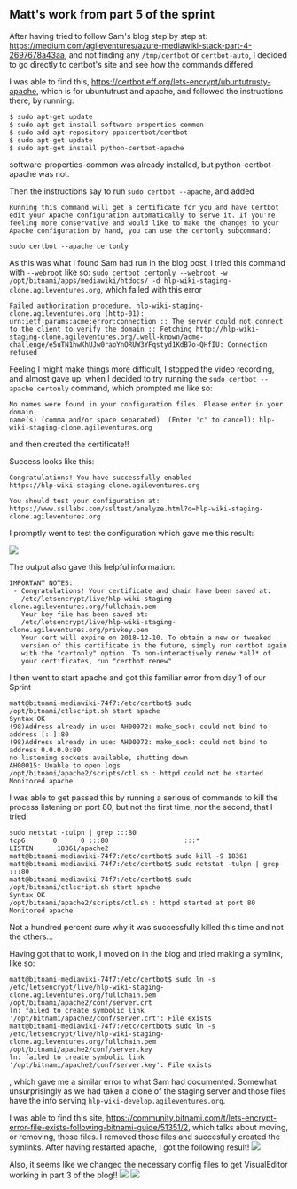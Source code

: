 Matt's work from part 5 of the sprint
-------------------------------------

After having tried to follow Sam's blog step by step at: https://medium.com/agileventures/azure-mediawiki-stack-part-4-2697678a43aa, and not finding any `/tmp/certbot` or `certbot-auto`, I decided to go directly to certbot's site and see how the commands differed.

I was able to find this, https://certbot.eff.org/lets-encrypt/ubuntutrusty-apache, which is for ubuntutrust and apache, and followed the instructions there, by running:

```
$ sudo apt-get update
$ sudo apt-get install software-properties-common
$ sudo add-apt-repository ppa:certbot/certbot
$ sudo apt-get update
$ sudo apt-get install python-certbot-apache
```

software-properties-common was already installed, but python-certbot-apache was not.

Then the instructions say to run `sudo certbot --apache`, and added 

```
Running this command will get a certificate for you and have Certbot edit your Apache configuration automatically to serve it. If you're feeling more conservative and would like to make the changes to your Apache configuration by hand, you can use the certonly subcommand:
``` 

`sudo certbot --apache certonly`

As this was what I found Sam had run in the blog post, I tried this command with `--webroot` like so: `sudo certbot certonly --webroot -w /opt/bitnami/apps/mediawiki/htdocs/ -d hlp-wiki-staging-clone.agileventures.org`, which failed with this error 

```
Failed authorization procedure. hlp-wiki-staging-clone.agileventures.org (http-01): urn:ietf:params:acme:error:connection :: The server could not connect to the client to verify the domain :: Fetching http://hlp-wiki-staging-clone.agileventures.org/.well-known/acme-challenge/e5uTN1hwKhUJw0raoYnORUW3YFqstyd1KdB7o-QHfIU: Connection refused
```

Feeling I might make things more difficult, I stopped the video recording, and almost gave up, when I decided to try running the `sudo certbot --apache certonly` command, which prompted me like so: 

```
No names were found in your configuration files. Please enter in your domain
name(s) (comma and/or space separated)  (Enter 'c' to cancel): hlp-wiki-staging-clone.agileventures.org
``` 

and then created the certificate!!

Success looks like this:

```
Congratulations! You have successfully enabled
https://hlp-wiki-staging-clone.agileventures.org

You should test your configuration at:
https://www.ssllabs.com/ssltest/analyze.html?d=hlp-wiki-staging-clone.agileventures.org
```

I promptly went to test the configuration which gave me this result:

![](https://dl.dropbox.com/s/2ymz7k32h47wvi0/hlp-wiki-staging-clone-test-cert.png?dl=0)

The output also gave this helpful information:

```
IMPORTANT NOTES:
 - Congratulations! Your certificate and chain have been saved at:
   /etc/letsencrypt/live/hlp-wiki-staging-clone.agileventures.org/fullchain.pem
   Your key file has been saved at:
   /etc/letsencrypt/live/hlp-wiki-staging-clone.agileventures.org/privkey.pem
   Your cert will expire on 2018-12-10. To obtain a new or tweaked
   version of this certificate in the future, simply run certbot again
   with the "certonly" option. To non-interactively renew *all* of
   your certificates, run "certbot renew"
```

I then went to start apache and got this familiar error from day 1 of our Sprint

```
matt@bitnami-mediawiki-74f7:/etc/certbot$ sudo /opt/bitnami/ctlscript.sh start apache
Syntax OK
(98)Address already in use: AH00072: make_sock: could not bind to address [::]:80
(98)Address already in use: AH00072: make_sock: could not bind to address 0.0.0.0:80
no listening sockets available, shutting down
AH00015: Unable to open logs
/opt/bitnami/apache2/scripts/ctl.sh : httpd could not be started
Monitored apache
```
I was able to get passed this by running a serious of commands to kill the process listening on port 80, but not the first time, nor the second, that I tried.
```
sudo netstat -tulpn | grep :::80
tcp6       0      0 :::80                   :::*                    LISTEN      18361/apache2   
matt@bitnami-mediawiki-74f7:/etc/certbot$ sudo kill -9 18361
matt@bitnami-mediawiki-74f7:/etc/certbot$ sudo netstat -tulpn | grep :::80
matt@bitnami-mediawiki-74f7:/etc/certbot$ sudo /opt/bitnami/ctlscript.sh start apache
Syntax OK
/opt/bitnami/apache2/scripts/ctl.sh : httpd started at port 80
Monitored apache
```
 Not a hundred percent sure why it was successfully killed this time and not the others...

Having got that to work, I moved on in the blog and tried making a symlink, like so:
```
matt@bitnami-mediawiki-74f7:/etc/certbot$ sudo ln -s /etc/letsencrypt/live/hlp-wiki-staging-clone.agileventures.org/fullchain.pem /opt/bitnami/apache2/conf/server.crt
ln: failed to create symbolic link '/opt/bitnami/apache2/conf/server.crt': File exists
matt@bitnami-mediawiki-74f7:/etc/certbot$ sudo ln -s /etc/letsencrypt/live/hlp-wiki-staging-clone.agileventures.org/fullchain.pem /opt/bitnami/apache2/conf/server.key
ln: failed to create symbolic link '/opt/bitnami/apache2/conf/server.key': File exists
```
, which gave me a similar error to what Sam had documented. Somewhat unsurprisingly as we had taken a clone of the staging server and those files have the info serving `hlp-wiki-develop.agileventures.org`.

I was able to find this site, https://community.bitnami.com/t/lets-encrypt-error-file-exists-following-bitnami-guide/51351/2, which talks about moving, or removing, those files. I removed those files and succesfully created the symlinks. After having restarted apache, I got the following result!
![](https://dl.dropbox.com/s/n8df8w39x4glive/hlp-wiki-staging-clone-https-success.png?dl=0)

Also, it seems like we changed the necessary config files to get VisualEditor working in part 3 of the blog!!
![](https://dl.dropbox.com/s/bk2sa4tlw6kp4xx/hlp-wiki-staging-clone-veditor-working.png?dl=0)
![](https://dl.dropbox.com/s/bovcvwk6ttne160/hlp-wiki-staging-clone-visual-editor.png?dl=0)
